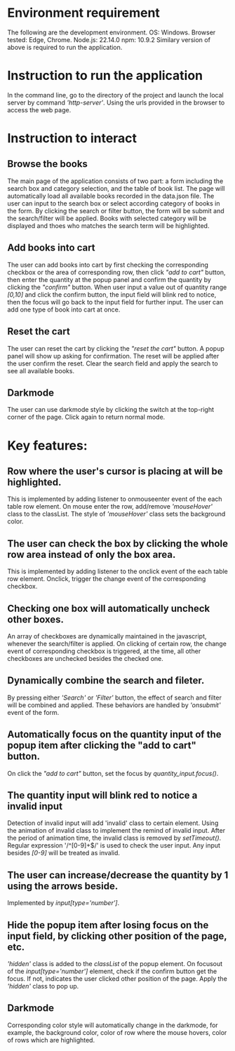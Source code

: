 # Environment requirement
The following are the development environment.
OS: Windows.
Browser tested: Edge, Chrome.
Node.js: 22.14.0
npm: 10.9.2
Similary version of above is required to run the application.


# Instruction to run the application
In the command line, go to the directory of the project and launch the local server by command _'http-server'_.
Using the urls provided in the browser to access the web page.


# Instruction to interact
## Browse the books
The main page of the application consists of two part: a form including the search box and category selection, and the table of book list.
The page will automatically load all available books recorded in the data.json file. The user can input to the search box or select according category of books in the form.
By clicking the search or filter button, the form will be submit and the search/filter will be applied. Books with selected category will be displayed and thoes who matches the search term will be highlighted.

## Add books into cart
The user can add books into cart by first checking the corresponding checkbox or the area of corresponding row, then click _"add to cart"_ button, then enter the quantity at the popup panel and confirm the quantity by clicking the _"confirm"_ button.
When user input a value out of quantity range _[0,10]_ and click the confirm button, the input field will blink red to notice, then the focus will go back to the input field for further input.
The user can add one type of book into cart at once.

## Reset the cart
The user can reset the cart by clicking the _"reset the cart"_ button. A popup panel will show up asking for confirmation. The reset will be applied after the user confirm the reset.
Clear the search field and apply the search to see all available books.

## Darkmode
The user can use darkmode style by clicking the switch at the top-right corner of the page. Click again to return normal mode.


# Key features:
## Row where the user's cursor is placing at will be highlighted.
This is implemented by adding listener to onmouseenter event of the each table row element.
On mouse enter the row, add/remove _'mouseHover'_ class to the classList. The style of _'mouseHover'_ class sets the background color.

## The user can check the box by clicking the whole row area instead of only the box area.
This is implemented by adding listener to the onclick event of the each table row element. Onclick, trigger the change event of the corresponding checkbox.

## Checking one box will automatically uncheck other boxes.
An array of checkboxes are dynamically maintained in the javascript, whenever the search/filter is applied. On clicking of certain row, the change event of corresponding checkbox is triggered, at the time, all other checkboxes are unchecked besides the checked one.

## Dynamically combine the search and fileter.
By pressing either _'Search'_ or _'Filter'_ button, the effect of search and filter will be combined and applied. These behaviors are handled by _'onsubmit'_ event of the form.

## Automatically focus on the quantity input of the popup item after clicking the "add to cart" button.
On click the _"add to cart"_ button, set the focus by _quantity_input.focus()_.

## The quantity input will blink red to notice a invalid input
Detection of invalid input will add 'invalid' class to certain element. Using the animation of invalid class to implement the remind of invalid input. After the period of animation time, the invalid class is removed by _setTimeout()_.
Regular expression '/^[0-9]+$/' is used to check the user input. Any input besides _[0-9]_ will be treated as invalid.

## The user can increase/decrease the quantity by 1 using the arrows beside.
Implemented by _input[type='number']_.

## Hide the popup item after losing focus on the input field, by clicking other position of the page, etc.
_'hidden'_ class is added to the _classList_ of the popup element. On focusout of the _input[type='number']_ element, check if the confirm button get the focus. If not, indicates the user clicked other position of the page. Apply the _'hidden'_ class to pop up.

## Darkmode
Corresponding color style will automatically change in the darkmode, for example, the background color, color of row where the mouse hovers, color of rows which are highlighted.
